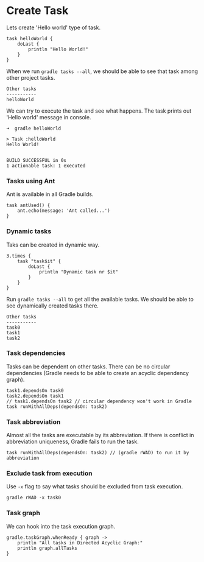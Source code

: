 # Create Task

Lets create 'Hello world' type of task.

```
task helloWorld {
    doLast {
        println "Hello World!"
    }
}
```

When we run `gradle tasks --all`, we should be able to see that task among other project tasks.

```
Other tasks
-----------
helloWorld
```

We can try to execute the task and see what happens. The task prints out 'Hello world' message in console.

```
➜  gradle helloWorld

> Task :helloWorld
Hello World!


BUILD SUCCESSFUL in 0s
1 actionable task: 1 executed
```

### Tasks using Ant

Ant is available in all Gradle builds.

```
task antUsed() {
    ant.echo(message: 'Ant called...')
}
```

### Dynamic tasks

Taks can be created in dynamic way.

```
3.times {
    task "task$it" {
        doLast {
            println "Dynamic task nr $it"
        }
    }
}
```

Run `gradle tasks --all` to get all the available tasks. We should be able to see dynamically created tasks there.

```
Other tasks
-----------
task0
task1
task2
```

### Task dependencies

Tasks can be dependent on other tasks. There can be no circular dependencies \(Gradle needs to be able to create an acyclic dependency graph\).

```
task1.dependsOn task0
task2.dependsOn task1
// task1.dependsOn task2 // circular dependency won't work in Gradle
task runWithAllDeps(dependsOn: task2)
```

### Task abbreviation

Almost all the tasks are executable by its abbreviation. If there is conflict in abbreviation uniqueness, Gradle fails to run the task.

```
task runWithAllDeps(dependsOn: task2) // (gradle rWAD) to run it by abbreviation
```

### Exclude task from execution

Use `-x` flag to say what tasks should be excluded from task execution.

```
gradle rWAD -x task0
```

### Task graph

We can hook into the task execution graph.

```
gradle.taskGraph.whenReady { graph ->
    println "All tasks in Directed Acyclic Graph:"
    println graph.allTasks
}
```



